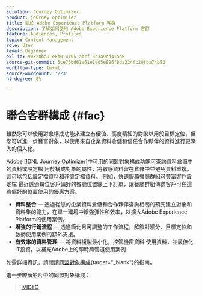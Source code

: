 ```yaml
---
solution: Journey Optimizer
product: journey optimizer
title: 關於 Adobe Experience Platform 客群
description: 了解如何使用 Adobe Experience Platform 客群
feature: Audiences, Profiles
topic: Content Management
role: User
level: Beginner
exl-id: 90328ba9-e6b0-4105-abcf-3e3a9ed41aa6
source-git-commit: 5ce76bd61a61e1ed5e896f8da224fc20fba74b53
workflow-type: tm+mt
source-wordcount: '223'
ht-degree: 8%

---
```


# 聯合客群構成 {#fac}

雖然您可以使用對象構成功能來建立有價值、高度精細的對象以用於目標定位，但您可以進一步豐富對象，以使用來自企業資料倉儲和信任合作夥伴的資料進行更深入的個人化。

Adobe [!DNL Journey Optimizer]中可用的同盟對象構成功能可查詢資料倉儲中的資料或設定檔
用於構成對象的屬性，將敏感資料留在倉儲中並避免資料重複。 這可以包括設定檔資料和非設定檔資料。 例如，快速服務餐廳群組可豐富客戶設定檔
最近透過每位客戶偏好的餐廳位置線上下訂單，讓餐廳群組傳送客戶可在這些偏好的位置使用的優惠方案。

* **資料整合** — 透過從您的企業資料倉儲和合作夥伴查詢相關的預先建立對象和資料集的能力，在單一環境中增強彈性和效率，以擴大Adobe Experience Platform的使用案例。
* **增強的行銷流程** — 透過簡化且可調整的工作流程，解鎖對細分、目標定位和啟動使用案例的額外支援。
* **有效率的資料管理** — 將資料複製最小化，控管機密資料
使用資料，並最佳化IT投資，以補充Adobe上的即時跨管道使用案例

如需詳細資訊，請閱讀[同盟對象構成](https://experienceleague.adobe.com/zh-hant/docs/federated-audience-composition/using/home){target="_blank"}的指南。

進一步瞭解影片中的同盟對象構成：

>[!VIDEO](https://video.tv.adobe.com/v/3432261?quality=12)
